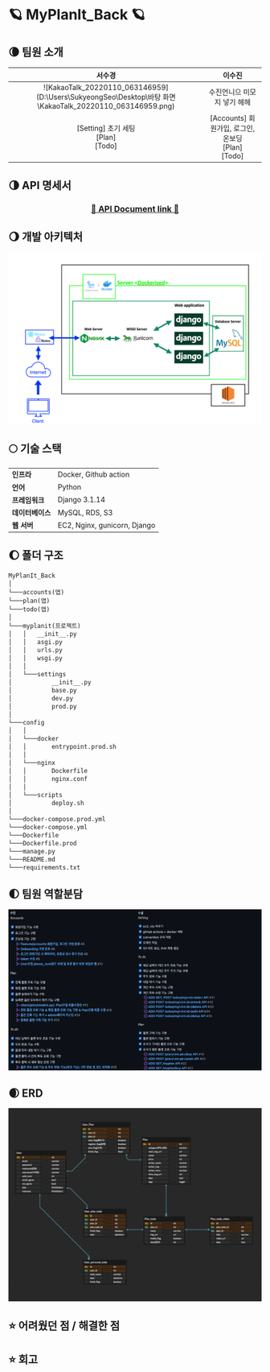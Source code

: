 # 🪐 MyPlanIt_Back 🪐

## 🌘 팀원 소개

|                            서수경                            |                           이수진                            |
| :----------------------------------------------------------: | :---------------------------------------------------------: |
| ![KakaoTalk_20220110_063146959](D:\Users\SukyeongSeo\Desktop\바탕 화면\KakaoTalk_20220110_063146959.png) |                 수진언니으 미모지 넣기 헤헤                 |
|         [Setting] 초기 세팅<br />[Plan]<br />[Todo]          | [Accounts] 회원가입, 로그인, 온보딩<br />[Plan]<br />[Todo] |


## 🌗 API 명세서

<div align=center>

### [🌈 API Document link 🌈](https://documenter.getpostman.com/view/17888573/UVXkmZke)

</div>


## 🌖 개발 아키텍처

![img/architecture.png](img/architecture.png)


##  🌕 기술 스택

|                  |                              |
| ---------------- | ---------------------------- |
| **인프라**       | Docker, Github action        |
| **언어**         | Python                       |
| **프레임워크**   | Django 3.1.14                |
| **데이터베이스** | MySQL, RDS, S3               |
| **웹 서버**      | EC2, Nginx, gunicorn, Django |


## 🌔 폴더 구조

```
MyPlanIt_Back
│
└───accounts(앱)
└───plan(앱)
└───todo(앱)
│
└───myplanit(프로젝트)
│   │   __init__.py
│   │   asgi.py
│   │   urls.py
│   │   wsgi.py
│   │
│   └───settings
│           __init__.py
│           base.py
│           dev.py
│           prod.py
│
└───config
│   │
│   └───docker
│   │       entrypoint.prod.sh
│   │
│   └───nginx
│   │       Dockerfile
│   │       nginx.conf
│   │
│   └───scripts
│           deploy.sh
│
└───docker-compose.prod.yml
└───docker-compose.yml
└───Dockerfile
└───Dockerfile.prod
└───manage.py
└───README.md
└───requirements.txt

```


## 🌓 팀원 역할분담

![img/role.png](img/role.png)


## 🌒 ERD

![img/erd.png](img/erd.png)


## ⭐ 어려웠던 점 / 해결한 점


## ⭐ 회고
